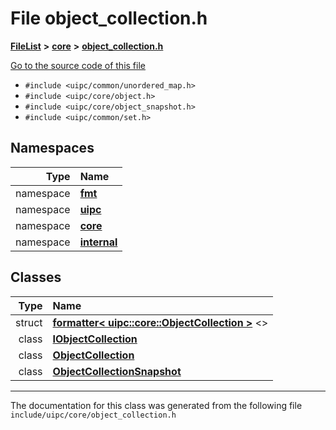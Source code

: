 

# File object\_collection.h



[**FileList**](files.md) **>** [**core**](dir_eca9d1283f7cad9ff89c5ab44937d4d9.md) **>** [**object\_collection.h**](object__collection_8h.md)

[Go to the source code of this file](object__collection_8h_source.md)



* `#include <uipc/common/unordered_map.h>`
* `#include <uipc/core/object.h>`
* `#include <uipc/core/object_snapshot.h>`
* `#include <uipc/common/set.h>`













## Namespaces

| Type | Name |
| ---: | :--- |
| namespace | [**fmt**](namespacefmt.md) <br> |
| namespace | [**uipc**](namespaceuipc.md) <br> |
| namespace | [**core**](namespaceuipc_1_1core.md) <br> |
| namespace | [**internal**](namespaceuipc_1_1core_1_1internal.md) <br> |


## Classes

| Type | Name |
| ---: | :--- |
| struct | [**formatter&lt; uipc::core::ObjectCollection &gt;**](structfmt_1_1formatter_3_01uipc_1_1core_1_1_object_collection_01_4.md) &lt;&gt;<br> |
| class | [**IObjectCollection**](classuipc_1_1core_1_1_i_object_collection.md) <br> |
| class | [**ObjectCollection**](classuipc_1_1core_1_1_object_collection.md) <br> |
| class | [**ObjectCollectionSnapshot**](classuipc_1_1core_1_1_object_collection_snapshot.md) <br> |



















































------------------------------
The documentation for this class was generated from the following file `include/uipc/core/object_collection.h`


